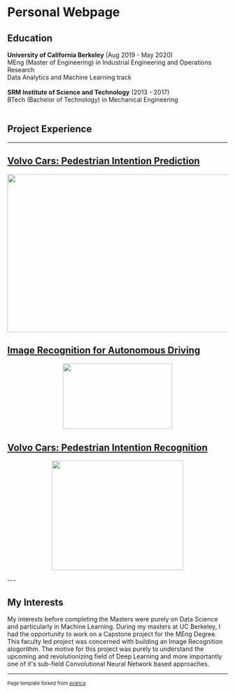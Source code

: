 # Personal Webpage

## Education

**University of California Berkeley** (Aug 2019 - May 2020)
<br>
MEng (Master of Engineering) in Industrial Engineering and Operations Research
<br>
Data Analytics and Machine Learning track
<br><br>
**SRM Institute of Science and Technology** (2013 - 2017)
<br>
BTech (Bachelor of Technology) in Mechanical Engineering
<br><br>

## Project Experience
---

[Volvo Cars: Pedestrian Intention Prediction](/meng_volvo.md)
---
<p align='center'>
    <img src="images/modelC.gif?raw=true" width="640" height="360"/>
</p>

[Image Recognition for Autonomous Driving](/meng_capstone.md)
---
<p align='center'>
    <img src="images/ripple.png?raw=true" width="250" height="150"/>
</p>

[Volvo Cars: Pedestrian Intention Recognition](/volvo)
---
<p align='center'>
    <img src="images/modelC1.gif?raw=true" width="300" height="250"/>
</p>
---

## My Interests

My interests before completing the Masters were purely on Data Science and particularly in Machine Learning. During my masters at UC Berkeley, I had the opportunity to work on a Capstone project for the MEng Degree. This faculty led project was concerned with building an Image Recognition alogorithm. The motive for this project was purely to understand the upcoming and revolutionizing field of Deep Learning and more importantly one of it's sub-field Convolutional Neural Network based approaches. 

---
<p style="font-size:11px">Page template forked from <a href="https://github.com/evanca/quick-portfolio">evanca</a></p>
<!-- Remove above link if you don't want to attibute -->
